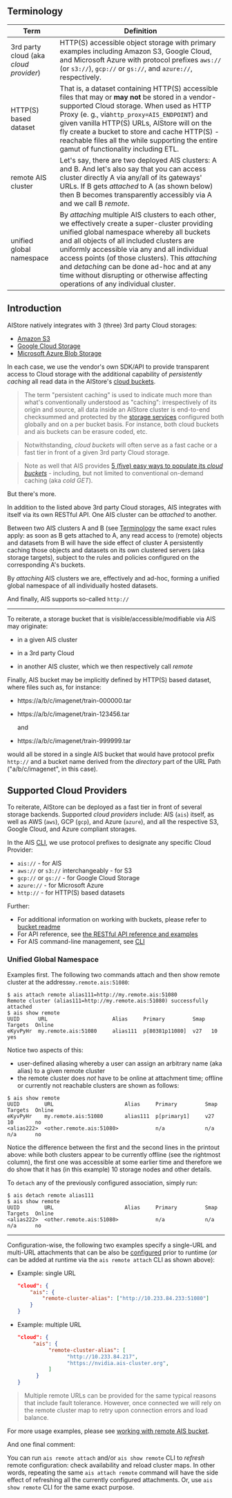 ## Terminology

| Term                                   | Definition                                                   |
| -------------------------------------- | ------------------------------------------------------------ |
| 3rd party cloud (aka *cloud provider*) | HTTP(S) accessible object storage with primary examples including Amazon S3, Google Cloud, and Microsoft Azure with protocol prefixes `aws://` (or `s3://`), `gcp://` or `gs://`, and `azure://`, respectively. |
| HTTP(S) based dataset                  | That is, a dataset containing HTTP(S) accessible files that may or **may not** be stored in a vendor-supported Cloud storage. When used as HTTP Proxy (e. g., via`http_proxy=AIS_ENDPOINT`) and given vanilla HTTP(S) URLs, AIStore will on the fly create a bucket to store and cache HTTP(S) -reachable files all the while supporting the entire gamut of functionality including ETL. |
| remote AIS cluster                     | Let's say, there are two deployed AIS clusters: A and B. And let's also say that you can access cluster directly A via any/all of its gateways' URLs. If B gets *attached* to A (as shown below) then B becomes transparently accessibly via A and we call B *remote*. |
| unified global namespace               | By *attaching* multiple AIS clusters to each other, we effectively create a super-cluster providing unified global namespace whereby all buckets and all objects of all included clusters are uniformly accessible via any and all individual access points (of those clusters). This *attaching* and *detaching* can be done ad-hoc and at any time without disrupting or otherwise affecting operations of any individual cluster. |

## Introduction

AIStore natively integrates with 3 (three) 3rd party Cloud storages:

* [Amazon S3](https://aws.amazon.com/s3)
* [Google Cloud Storage](https://cloud.google.com)
* [Microsoft Azure Blob Storage](https://azure.microsoft.com/en-us/services/storage/blobs)

In each case, we use the vendor's own SDK/API to provide transparent access to Cloud storage with the additional capability of *persistently caching* all read data in the AIStore's [cloud buckets](bucket.md).

> The term "persistent caching" is used to indicate much more than what's conventionally understood as "caching": irrespectively of its origin and source, all data inside an AIStore cluster is end-to-end checksummed and protected by the [storage services](storage_svcs.md) configured both globally and on a per bucket basis. For instance, both cloud buckets and ais buckets can be erasure coded, etc.

> Notwithstanding, *cloud buckets* will often serve as a fast cache or a fast tier in front of a given 3rd party Cloud storage.

> Note as well that AIS provides [5 (five) easy ways to populate its *cloud buckets*](overview.md) - including, but not limited to conventional on-demand caching (aka *cold GET*).

But there's more.

In addition to the listed above 3rd party Cloud storages, AIS integrates with itself via its own RESTful API. One AIS cluster can be *attached* to another.

Between two AIS clusters A and B (see [Terminology](#Terminology) the same exact rules apply: as soon as B gets attached to A, any read access to (remote) objects and datasets from B will have the side effect of cluster A persistently caching those objects and datasets on its own clustered servers (aka storage targets), subject to the rules and policies configured on the corresponding A's buckets.

By *attaching* AIS clusters we are, effectively and ad-hoc, forming a unified global namespace of all individually hosted datasets.

And finally, AIS supports so-called `http://`

---------------------

To reiterate, a storage bucket that is visible/accessible/modifiable via AIS may originate:

* in a given AIS cluster

* in a 3rd party Cloud
* in another AIS cluster, which we then respectively call *remote*

Finally, AIS bucket may be implicitly defined by HTTP(S) based dataset, where files such as, for instance:

* https://a/b/c/imagenet/train-000000.tar

* https://a/b/c/imagenet/train-123456.tar

  and

* https://a/b/c/imagenet/train-999999.tar

would all be stored in a single AIS bucket that would have protocol prefix `http://` and a bucket name derived from the *directory* part of the URL Path ("a/b/c/imagenet", in this case).

## Supported Cloud Providers

To reiterate, AIStore can be deployed as a fast tier in front of several storage backends. Supported *cloud providers* include: AIS (`ais`) itself, as well as AWS (`aws`), GCP (`gcp`), and Azure (`azure`), and all the respective S3, Google Cloud, and Azure compliant storages.

In the AIS [CLI](/cmd/cli/README.md), we use protocol prefixes to designate any specific Cloud Provider:

* `ais://` - for AIS
* `aws://` or `s3://` interchangeably - for S3
* `gcp://` or `gs://` - for Google Cloud Storage
* `azure://` - for Microsoft Azure
* `http://` - for HTTP(S) based datasets

Further:

* For additional information on working with buckets, please refer to [bucket readme](./bucket.md)
* For API reference, see [the RESTful API reference and examples](./http_api.md)
* For AIS command-line management, see [CLI](/cmd/cli/README.md)

### Unified Global Namespace

Examples first. The following two commands attach and then show remote cluster at the address`my.remote.ais:51080`:

```console
$ ais attach remote alias111=http://my.remote.ais:51080
Remote cluster (alias111=http://my.remote.ais:51080) successfully attached
$ ais show remote
UUID      URL                     Alias     Primary         Smap  Targets  Online
eKyvPyHr  my.remote.ais:51080     alias111  p[80381p11080]  v27   10       yes
```

Notice two aspects of this:

* user-defined aliasing whereby a user can assign an arbitrary name (aka alias) to a given remote cluster
* the remote cluster does *not* have to be online at attachment time; offline or currently not reachable clusters are shown as follows: 

```console
$ ais show remote
UUID        URL                       Alias     Primary         Smap  Targets  Online
eKyvPyHr    my.remote.ais:51080       alias111  p[primary1]     v27   10       no
<alias222>  <other.remote.ais:51080>            n/a             n/a   n/a      no
```

Notice the difference between the first and the second lines in the printout above: while both clusters appear to be currently offline (see the rightmost column), the first one was accessible at some earlier time and therefore we do show that it has (in this example) 10 storage nodes and other details.

To `detach` any of the previously configured association, simply run:

```console
$ ais detach remote alias111
$ ais show remote
UUID        URL                       Alias     Primary         Smap  Targets  Online
<alias222>  <other.remote.ais:51080>            n/a             n/a   n/a      no
```

----------

Configuration-wise, the following two examples specify a single-URL and multi-URL attachments that can be also be [configured](configuration.md) prior to runtime (*or* can be added at runtime via the `ais remote attach` CLI as shown above):

* Example: single URL

    ```json
    "cloud": {
        "ais": {
            "remote-cluster-alias": ["http://10.233.84.233:51080"]
        }
    }
    ```

* Example: multiple URL

    ```json
    "cloud": {
         "ais": {
              "remote-cluster-alias": [
                    "http://10.233.84.217",
                    "https://nvidia.ais-cluster.org",
              ]
          }
    }
    ```

> Multiple remote URLs can be provided for the same typical reasons that include fault tolerance.
> However, once connected we will rely on the remote cluster map to retry upon connection errors and load balance.

For more usage examples, please see [working with remote AIS bucket](bucket.md#cli-example-working-with-remote-ais-bucket).

And one final comment:

You can run `ais remote attach` and/or `ais show remote` CLI to *refresh* remote configuration: check availability and reload cluster maps.
In other words, repeating the same `ais attach remote` command will have the side effect of refreshing all the currently configured attachments.
Or, use `ais show remote` CLI for the same exact purpose.